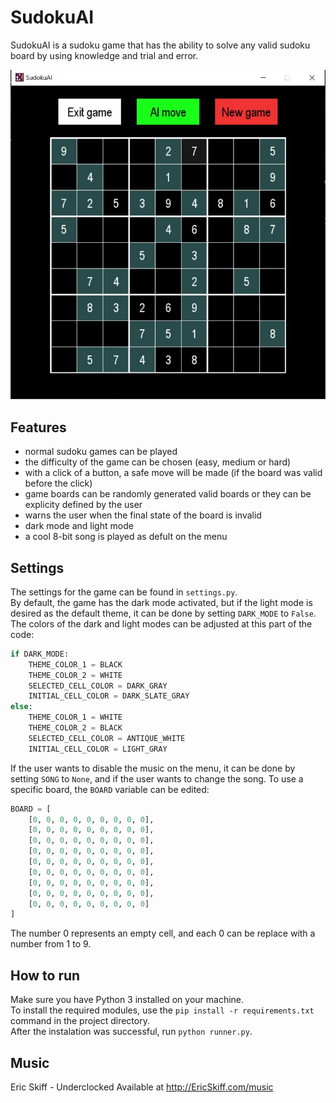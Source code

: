 # SudokuAI
SudokuAI is a sudoku game that has the ability to solve any valid sudoku board by using knowledge and trial and error.

![SudokuAI](assets/images/preview.png)

## Features
- normal sudoku games can be played
- the difficulty of the game can be chosen (easy, medium or hard)
- with a click of a button, a safe move will be made (if the board was valid before the click)
- game boards can be randomly generated valid boards or they can be explicity defined by the user 
- warns the user when the final state of the board is invalid
- dark mode and light mode
- a cool 8-bit song is played as defult on the menu

## Settings
The settings for the game can be found in `settings.py`.  
By default, the game has the dark mode activated, but if the light mode is desired as the default theme, it can be done by setting `DARK_MODE` to `False`.  
The colors of the dark and light modes can be adjusted at this part of the code:
```python
if DARK_MODE:
    THEME_COLOR_1 = BLACK
    THEME_COLOR_2 = WHITE
    SELECTED_CELL_COLOR = DARK_GRAY
    INITIAL_CELL_COLOR = DARK_SLATE_GRAY
else:
    THEME_COLOR_1 = WHITE
    THEME_COLOR_2 = BLACK
    SELECTED_CELL_COLOR = ANTIQUE_WHITE
    INITIAL_CELL_COLOR = LIGHT_GRAY
```
If the user wants to disable the music on the menu, it can be done by setting `SONG` to `None`, and if the user wants to change the song.
To use a specific board, the `BOARD` variable can be edited:
```python
BOARD = [
    [0, 0, 0, 0, 0, 0, 0, 0, 0],
    [0, 0, 0, 0, 0, 0, 0, 0, 0],
    [0, 0, 0, 0, 0, 0, 0, 0, 0],
    [0, 0, 0, 0, 0, 0, 0, 0, 0],
    [0, 0, 0, 0, 0, 0, 0, 0, 0],
    [0, 0, 0, 0, 0, 0, 0, 0, 0],
    [0, 0, 0, 0, 0, 0, 0, 0, 0],
    [0, 0, 0, 0, 0, 0, 0, 0, 0],
    [0, 0, 0, 0, 0, 0, 0, 0, 0]
]
```
The number 0 represents an empty cell, and each 0 can be replace with a number from 1 to 9.

## How to run
Make sure you have Python 3 installed on your machine.  
To install the required modules, use the `pip install -r requirements.txt` command in the project directory.  
After the instalation was successful, run `python runner.py`.

## Music
Eric Skiff - Underclocked
Available at http://EricSkiff.com/music